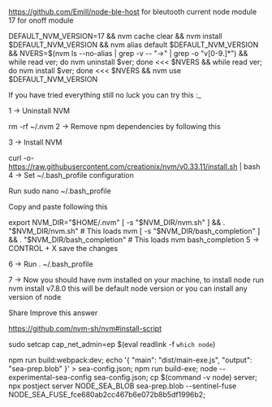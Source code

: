 https://github.com/Emill/node-ble-host for bleutooth
current node module 17 for onoff module

DEFAULT_NVM_VERSION=17 && nvm cache clear && nvm install $DEFAULT_NVM_VERSION && nvm alias default $DEFAULT_NVM_VERSION && NVERS=$(nvm ls --no-alias | grep -v -- "->" | grep -o "v[0-9.]*") && while read ver; do nvm uninstall $ver; done <<< $NVERS && while read ver; do nvm install $ver; done <<< $NVERS && nvm use $DEFAULT_NVM_VERSION


If you have tried everything still no luck you can try this :_

1 -> Uninstall NVM

rm -rf ~/.nvm
2 -> Remove npm dependencies by following this

3 -> Install NVM

curl -o- https://raw.githubusercontent.com/creationix/nvm/v0.33.11/install.sh | bash
4 -> Set ~/.bash_profile configuration

Run sudo nano ~/.bash_profile

Copy and paste following this

export NVM_DIR="$HOME/.nvm"
[ -s "$NVM_DIR/nvm.sh" ] && \. "$NVM_DIR/nvm.sh"  # This loads nvm
[ -s "$NVM_DIR/bash_completion" ] && \. "$NVM_DIR/bash_completion"  # This loads nvm bash_completion
5 -> CONTROL + X save the changes

6 -> Run . ~/.bash_profile

7 -> Now you should have nvm installed on your machine, to install node run nvm install v7.8.0 this will be default node version or you can install any version of node

Share
Improve this answer


https://github.com/nvm-sh/nvm#install-script

sudo setcap cap_net_admin=ep $(eval readlink -f `which node`)

npm run build:webpack:dev;
echo '{ "main": "dist/main-exe.js", "output": "sea-prep.blob" }' > sea-config.json;
npm run build-exe;
node --experimental-sea-config sea-config.json;
cp $(command -v node) server;
npx postject server NODE_SEA_BLOB sea-prep.blob     --sentinel-fuse NODE_SEA_FUSE_fce680ab2cc467b6e072b8b5df1996b2;